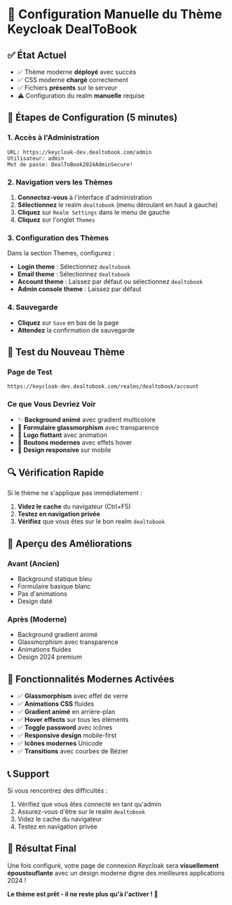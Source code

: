# 🎨 Configuration Manuelle du Thème Keycloak DealToBook

## ✅ **État Actuel**
- ✅ Thème moderne **déployé** avec succès
- ✅ CSS moderne **chargé** correctement  
- ✅ Fichiers **présents** sur le serveur
- ⚠️ Configuration du realm **manuelle** requise

## 🔧 **Étapes de Configuration (5 minutes)**

### **1. Accès à l'Administration**
```
URL: https://keycloak-dev.dealtobook.com/admin
Utilisateur: admin
Mot de passe: DealToBook2024AdminSecure!
```

### **2. Navigation vers les Thèmes**
1. **Connectez-vous** à l'interface d'administration
2. **Sélectionnez** le realm `dealtobook` (menu déroulant en haut à gauche)
3. **Cliquez** sur `Realm Settings` dans le menu de gauche
4. **Cliquez** sur l'onglet `Themes`

### **3. Configuration des Thèmes**
Dans la section Themes, configurez :
- **Login theme** : Sélectionnez `dealtobook`
- **Email theme** : Sélectionnez `dealtobook`
- **Account theme** : Laissez par défaut ou sélectionnez `dealtobook`
- **Admin console theme** : Laissez par défaut

### **4. Sauvegarde**
- **Cliquez** sur `Save` en bas de la page
- **Attendez** la confirmation de sauvegarde

## 🎯 **Test du Nouveau Thème**

### **Page de Test**
```
https://keycloak-dev.dealtobook.com/realms/dealtobook/account
```

### **Ce que Vous Devriez Voir**
- ✨ **Background animé** avec gradient multicolore
- 🎨 **Formulaire glassmorphism** avec transparence
- 🚀 **Logo flottant** avec animation
- 🎯 **Boutons modernes** avec effets hover
- 📱 **Design responsive** sur mobile

## 🔍 **Vérification Rapide**

Si le thème ne s'applique pas immédiatement :

1. **Videz le cache** du navigateur (Ctrl+F5)
2. **Testez en navigation privée**
3. **Vérifiez** que vous êtes sur le bon realm `dealtobook`

## 🎨 **Aperçu des Améliorations**

### **Avant (Ancien)**
- Background statique bleu
- Formulaire basique blanc
- Pas d'animations
- Design daté

### **Après (Moderne)**
- Background gradient animé
- Glassmorphism avec transparence
- Animations fluides
- Design 2024 premium

## 🚀 **Fonctionnalités Modernes Activées**

- ✅ **Glassmorphism** avec effet de verre
- ✅ **Animations CSS** fluides
- ✅ **Gradient animé** en arrière-plan
- ✅ **Hover effects** sur tous les éléments
- ✅ **Toggle password** avec icônes
- ✅ **Responsive design** mobile-first
- ✅ **Icônes modernes** Unicode
- ✅ **Transitions** avec courbes de Bézier

## 📞 **Support**

Si vous rencontrez des difficultés :
1. Vérifiez que vous êtes connecté en tant qu'admin
2. Assurez-vous d'être sur le realm `dealtobook`
3. Videz le cache du navigateur
4. Testez en navigation privée

## 🎉 **Résultat Final**

Une fois configuré, votre page de connexion Keycloak sera **visuellement époustouflante** avec un design moderne digne des meilleures applications 2024 !

**Le thème est prêt - il ne reste plus qu'à l'activer ! 🚀**
